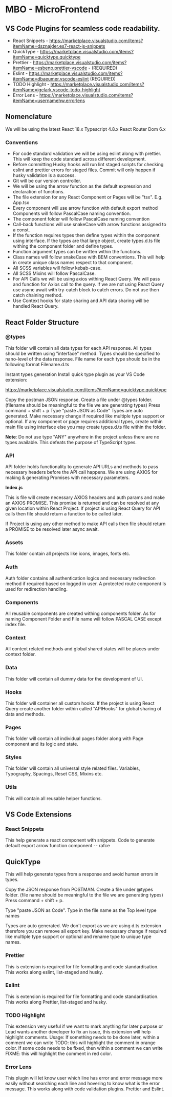 # MBO - MicroFrontend

## VS Code Plugins for seamless code readability.

- React Snippets - https://marketplace.visualstudio.com/items?itemName=dsznajder.es7-react-js-snippets
- QuickType - https://marketplace.visualstudio.com/items?itemName=quicktype.quicktype
- Prettier - https://marketplace.visualstudio.com/items?itemName=esbenp.prettier-vscode - (REQUIRED)
- Eslint - https://marketplace.visualstudio.com/items?itemName=dbaeumer.vscode-eslint (REQUIRED)
- TODO Highlight - https://marketplace.visualstudio.com/items?itemName=jgclark.vscode-todo-highlight
- Error Lens - https://marketplace.visualstudio.com/items?itemName=usernamehw.errorlens

## Nomenclature

We will be using the latest React 18.x Typescript 4.8.x React Router Dom 6.x

### Conventions

- For code standard validation we will be using eslint along with prettier. This will keep the code standard across different development.
- Before committing Husky hooks will run lint staged scripts for checking eslint and prettier errors for staged files. Commit will only happen if husky validation is a success.
- Git will be our version controller.
- We will be using the arrow function as the default expression and declaration of functions.
- The file extension for any React Component or Pages will be "tsx". E.g. App.tsx
- Every component will use arrow function with default export method Components will follow PascalCase naming convention.
- The component folder will follow PascalCase naming convention
- Call-back functions will use snakeCase with arrow functions assigned to a const.
- If the function requires types then define types within the component using interface. If the types are that large object, create types.d.ts file withing the component folder and define types.
- Function argument types can be written within the functions.
- Class names will follow snakeCase with BEM conventions. This will help in create unique class names respect to that component.
- All SCSS variables will follow kebab-case.
- All SCSS Mixins will follow PascalCase.
- For API Calls we will be using axios withing React Query. We will pass and function for Axios call to the query. If we are not using React Query use async await with try-catch block to catch errors. Do not use then catch chaining method.
- Use Context hooks for state sharing and API data sharing will be handled React Query.

## React Folder Structure

### @types

This folder will contain all data types for each API response. All types should be written using "interface" method. Types should be specified to nano-level of the data response. File name for each type should be in the following format Filename.d.ts

Instant types generation Install quick type plugin as your VS Code extension:

https://marketplace.visualstudio.com/items?itemName=quicktype.quicktype

Copy the postman JSON response. Create a file under @types folder. (filename should be meaningful to the file we are generating types) Press command + shift + p Type "paste JSON as Code" Types are auto generated. Make necessary change if required like multiple type support or optional. If any component or page requires additional types, create within main file using interface else you may create types.d.ts file within the folder.

**Note**: Do not use type "ANY" anywhere in the project unless there are no types available. This defeats the purpose of TypeScript types.

### API

API folder holds functionality to generate API URLs and methods to pass necessary headers before the API call happens. We are using AXIOS for making & generating Promises with necessary parameters.

**Index.js**

This is file will create necessary AXIOS headers and auth params and make an AXIOS PROMISE. This promise is returned and can be resolved at any given location within React Project. If project is using React Query for API calls then file should return a function to be called later.

If Project is using any other method to make API calls then file should return a PROMISE to be resolved later async await.

### Assets

This folder contain all projects like icons, images, fonts etc.

### Auth

Auth folder contains all authentication logics and necessary redirection method if required based on logged in user. A protected route component Is used for redirection handling.

### Components

All reusable components are created withing components folder. As for naming Component Folder and File name will follow PASCAL CASE except index file.

### Context

All context related methods and global shared states will be places under context folder.

### Data

This folder will contain all dummy data for the development of UI.

### Hooks

This folder will container all custom hooks. If the project is using React Query create another folder within called "APIHooks" for global sharing of data and methods.

### Pages

This folder will contain all individual pages folder along with Page component and its logic and state.

### Styles

This folder will contain all universal style related files. Variables, Typography, Spacings, Reset CSS, Mixins etc.

### Utils

This will contain all reusable helper functions.

## VS Code Extensions

### React Snippets

This help generate a react component with snippets. Code to generate default export arrow function component -- rafce

## QuickType

This will help generate types from a response and avoid human errors in types.

Copy the JSON response from POSTMAN. Create a file under @types folder. (file name should be meaningful to the file we are generating types) Press command + shift + p.

Type "paste JSON as Code". Type in the file name as the Top level type names

Types are auto generated. We don't export as we are using d.ts extension therefore you can remove all export key. Make necessary change if required like multiple type support or optional and rename type to unique type names.

### Prettier

This is extension is required for file formatting and code standardisation. This works along eslint, list-staged and husky.

### Eslint

This is extension is required for file formatting and code standardisation. This works along Prettier, list-staged and husky.

### TODO Highlight

This extension very useful if we want to mark anything for later purpose or Lead wants another developer to fix an issue, this extension will help highlight comments. Usage: If something needs to be done later, within a comment we can write TODO: this will highlight the comment in orange color. If some code needs to be fixed, then within a comment we can write FIXME: this will highlight the comment in red color.

### Error Lens

This plugin will let know user which line has error and error message more easily without searching each line and hovering to know what is the error message. This works along with code validation plugins. Prettier and Eslint.
